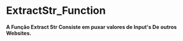 # ExtractStr_Function

<h4> A Função Extract Str Consiste em puxar valores de Input's De outros Websites. </h4>
